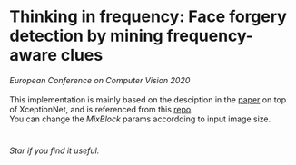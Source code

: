 # Thinking in frequency: Face forgery detection by mining frequency-aware clues
*European Conference on Computer Vision 2020* <br /> 
<br />
This implementation is mainly based on the desciption in the [paper](https://www.ecva.net/papers/eccv_2020/papers_ECCV/papers/123570086.pdf) on top of XceptionNet, and is referenced from this [repo](https://github.com/yyk-wew/F3Net). <br />
You can change the *MixBlock* params accordding to input image size.
<br />
#
*Star if you find it useful.*
